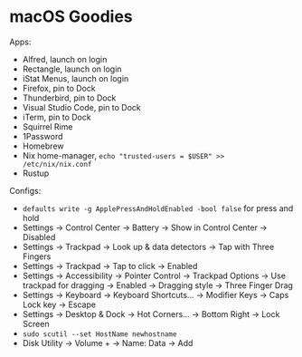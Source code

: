 # macOS Goodies

Apps:

- Alfred, launch on login
- Rectangle, launch on login
- iStat Menus, launch on login
- Firefox, pin to Dock
- Thunderbird, pin to Dock
- Visual Studio Code, pin to Dock
- iTerm, pin to Dock
- Squirrel Rime
- 1Password
- Homebrew
- Nix home-manager, `echo "trusted-users = $USER" >> /etc/nix/nix.conf`
- Rustup

Configs:

- `defaults write -g ApplePressAndHoldEnabled -bool false` for press and hold
- Settings -> Control Center -> Battery -> Show in Control Center -> Disabled
- Settings -> Trackpad -> Look up & data detectors -> Tap with Three Fingers
- Settings -> Trackpad -> Tap to click -> Enabled
- Settings -> Accessibility -> Pointer Control -> Trackpad Options -> Use trackpad for dragging -> Enabled -> Dragging style -> Three Finger Drag
- Settings -> Keyboard -> Keyboard Shortcuts... -> Modifier Keys -> Caps Lock key -> Escape
- Settings -> Desktop & Dock -> Hot Corners... -> Bottom Right -> Lock Screen
- `sudo scutil --set HostName newhostname`
- Disk Utility -> Volume + -> Name: Data -> Add
